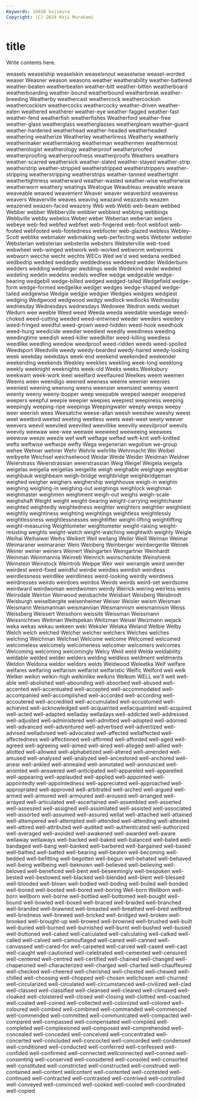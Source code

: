 ```yaml
---
Keywords: 16638 kojimura
Copyright: (C) 2024 Koji Murakami
---
```


# title

Write contents here.



 weasels weaselship weaselskin weaselsnout weaselwise weasel-worded
weaser Weasner weason weasons weather weatherability weather-battered weather-beaten weatherbeaten weather-bitt
weather-bitten weatherboard weatherboarding weather-bound weatherbound weatherbreak weather-breeding Weatherby weathercast weathercock
weathercockish weathercockism weathercocks weathercocky weather-driven weather-eaten weathered weatherer weather-eye weather-fagged
weather-fast weather-fend weatherfish weatherfishes Weatherford weather-free weather-glass weatherglass weatherglasses weathergleam
weather-guard weather-hardened weatherhead weather-headed weatherheaded weathering weatherize Weatherley weatherliness Weatherly
weatherly weathermaker weathermaking weatherman weathermen weathermost weatherologist weatherology weatherproof weatherproofed
weatherproofing weatherproofness weatherproofs Weathers weathers weather-scarred weathersick weather-slated weather-stayed weather-strip
weatherstrip weather-stripped weatherstripped weatherstrippers weather-stripping weatherstripping weatherstrips weather-tanned weathertight weathertightness
weatherward weather-wasted weather-wise weatherwise weatherworn weathery weatings Weatogue Weaubleau weavable
weave weaveable weaved weavement Weaver weaver weaverbird weaveress weavers Weaverville
weaves weaving weazand weazands weazen weazened weazen-faced weazeny Web web
Webb web-beam webbed Webber webber Webberville webbier webbiest webbing webbings
Webbville webby webelos Weber weber Weberian weberian webers webeye web-fed
webfed webfeet web-fingered web-foot webfoot web-footed webfooted web-footedness webfooter web-glazed
webless Webley-Scott weblike webmaker webmaking web-perfecting webs Webster webster Websterian
websterian websterite websters Websterville web-toed webwheel web-winged webwork web-worked webworm
webworms webworn wecche wecht wechts WECo Wed we'd wed wedana
wedbed wedbedrip wedded weddedly weddedness weddeed wedder Wedderburn wedders wedding
weddinger weddings wede Wedekind wedel wedeled wedeling wedeln wedelns wedels
wedfee wedge wedgeable wedge-bearing wedgebill wedge-billed wedged wedged-tailed Wedgefield wedge-form
wedge-formed wedgelike wedger wedges wedge-shaped wedge-tailed wedgewise Wedgie wedgie wedgier
Wedgies wedgies wedgiest wedging Wedgwood wedgwood wedgy wedlock wedlocks Wednesday
wednesday Wednesdays wednesdays Wedowee Wedron weds wedset Wedurn wee weeble
Weed weed Weeda weeda weedable weedage weed-choked weed-cutting weeded weed-entwined
weeder weeders weedery weed-fringed weedful weed-grown weed-hidden weed-hook weedhook weed-hung
weedicide weedier weediest weedily weediness weeding weedingtime weedish weed-killer weedkiller
weed-killing weedless weedlike weedling weedow weedproof weed-ridden weeds weed-spoiled Weedsport
Weedville weedy weedy-bearded weedy-haired weedy-looking week weekday weekdays week-end weekend
weekended weekender weekending weekends Weekley weeklies weekling week-long weeklong weekly
weeknight weeknights week-old Weeks weeks Weeksbury weekwam week-work weel weelfard
weelfaured Weelkes weem weemen Weems ween weendigo weened weeness weenie
weenier weenies weeniest weening weenong weens weensier weensiest weensy weent
weenty weeny weeny-bopper weep weepable weeped weeper weepered weepers weepful
weepie weepier weepies weepiest weepiness weeping weepingly weeping-ripe weepings Weepingwater
weeply weeps weepy weer weerish wees Weesatche weese-allan weesh weeshee
weeshy weest weet weetbird weeted weeting weetless weets weet-weet weety
weever weevers weevil weeviled weevilled weevillike weevilly weevilproof weevils weevily
weewaw wee-wee weewee weeweed weeweeing weewees weewow weeze weezle wef
weft weftage wefted weft-knit weft-knitted wefts weftwise weftwize wefty Wega
wegenerian wegotism we-group wehee Wehner wehner Wehr Wehrle wehrlite Wehrmacht
Wei Weibel weibyeite Weichsel weichselwood Weidar Weide Weider Weidman Weidner
Weierstrass Weierstrassian weierstrassian Weig Weigel Weigela weigela weigelas weigelia weigelias
weigelite weigh weighable weighage weighbar weighbauk weighbeam weigh-bridge weighbridge weighbridgeman
weighed weigher weighers weighership weighhouse weigh-in weighin weighing weighing-in weighing-out
weighings weighlock weighman weighmaster weighmen weighment weigh-out weighs weigh-scale weighshaft
Weight weight weight-bearing weight-carrying weightchaser weighted weightedly weightedness weighter weighters
weightier weightiest weightily weightiness weighting weightings weightless weightlessly weightlessness weightlessnesses
weightlifter weight-lifting weightlifting weight-measuring Weightometer weightometer weight-raising weight-resisting weights weight-watch
weight-watching weightwith weighty Weigle Weihai Weihaiwei Weihs Weikert Weil weilang
Weiler Weill Weiman Weimar Weimaraner weimaraner Wein Weinberg Weinberger weinbergerite
Weinek Weiner weiner weiners Weinert Weingarten Weingartner Weinhardt Weinman Weinmannia
Weinreb Weinrich weinschenkite Weinshienk Weinstein Weinstock Weintrob Weippe Weir weir
weirangle weird weirder weirdest weird-fixed weirdful weirdie weirdies weirdish weirdless
weirdlessness weirdlike weirdliness weird-looking weirdly weirdness weirdnesses weirdo weirdoes weirdos
Weirds weirds weird-set weirdsome weirdward weirdwoman weirdwomen weirdy Weirick weiring
weirless weirs Weirsdale Weirton Weirwood weisbachite Weisbart Weisberg Weisbrodt Weisburgh
weiselbergite weisenheimer Weiser Weisler weism Weisman Weismann Weismannian weismannian Weismannism
weismannism Weiss Weissberg Weissert Weisshorn weissite Weissman Weissmann Weissnichtwo Weitman
Weitspekan Weitzman Weixel Weizmann wejack weka wekas wekau wekeen weki
Weksler Welaka Weland Welbie Welby Welch welch welched Welcher welcher
welchers Welches welches welching Welchman Welchsel Welcome welcome Welcomed welcomed
welcomeless welcomely welcomeness welcomer welcomers welcomes Welcoming welcoming welcomingly Welcy
Weld weld Welda weldability weldable welded welder welders welding weldless
weldment weldments Weldon Weldona weldor weldors welds Weldwood Weleetka Welf
welfare welfares welfaring welfarism welfarist welfaristic Welfic Welford weli welk
Welker welkin welkin-high welkinlike welkins Welkom WELL we'll well well-able
well-abolished well-abounding well-absorbed well-abused well-accented well-accentuated well-accepted well-accommodated well-accompanied well-accomplished
well-accorded well-according well-accoutered well-accredited well-accumulated well-accustomed well-achieved well-acknowledged well-acquainted wellacquainted
well-acquired well-acted well-adapted welladay welladays well-addicted well-addressed well-adjusted well-administered well-admitted
well-adopted well-adorned well-advanced well-adventured well-advertised well-advertized well-advised welladvised well-advocated well-affected
wellaffected well-affectedness well-affectioned well-affirmed well-afforded well-aged well-agreed well-agreeing well-aimed well-aired
well-alleged well-allied well-allotted well-allowed well-alphabetized well-altered well-amended well-amused well-analysed well-analyzed
well-ancestored well-anchored well-anear well-ankled well-annealed well-annotated well-announced well-anointed well-answered well-anticipated
well-appareled well-apparelled well-appearing well-applauded well-applied well-appointed well-appointedly well-appointedness well-appreciated well-approached
well-appropriated well-approved well-arbitrated well-arched well-argued well-armed well-armored well-armoured well-aroused well-arranged
well-arrayed well-articulated well-ascertained well-assembled well-asserted well-assessed well-assigned well-assimilated well-assisted well-associated
well-assorted well-assumed well-assured wellat well-attached well-attained well-attempered well-attempted well-attended well-attending
well-attested well-attired well-attributed well-audited well-authenticated well-authorized well-averaged well-avoided well-awakened well-awarded
well-aware wellaway wellaways well-backed well-baked well-balanced well-baled well-bandaged well-bang well-banked
well-barbered well-bargained well-based well-bathed well-batted well-bearing well-beaten well-becoming well-bedded well-befitting
well-begotten well-begun well-behated well-behaved well-being wellbeing well-beknown well-believed well-believing well-beloved
well-beneficed well-bent well-beseemingly well-bespoken well-bested well-bestowed well-blacked well-blended well-blent well-blessed
well-blooded well-blown well-bodied well-boding well-boiled well-bonded well-boned well-booted well-bored well-boring
Well-born Wellborn well-born wellborn well-borne well-bottled well-bottomed well-bought well-bound well-bowled
well-boxed well-braced well-braided well-branched well-branded well-brawned well-breasted well-breathed well-bred wellbred
well-bredness well-brewed well-bricked well-bridged well-broken well-brooked well-brought-up well-browed well-browned well-brushed
well-built well-buried well-burned well-burnished well-burnt well-bushed well-busied well-buttoned well-caked well-calculated
well-calculating well-calked well-called well-calved well-camouflaged well-caned well-canned well-canvassed well-cared-for well-carpeted
well-carved well-cased well-cast well-caught well-cautioned well-celebrated well-cemented well-censured well-centered well-centred
well-certified well-chained well-changed well-chaperoned well-characterized well-charged well-charted well-chauffeured well-checked well-cheered
well-cherished well-chested well-chewed well-chilled well-choosing well-chopped well-chosen wellchosen well-churned well-circularized
well-circulated well-circumstanced well-civilized well-clad well-classed well-classified well-cleansed well-cleared well-climaxed well-cloaked
well-cloistered well-closed well-closing well-clothed well-coached well-coated well-coined well-collected well-colonized well-colored
well-coloured well-combed well-combined well-commanded well-commenced well-commended well-committed well-communicated well-compacted well-compared
well-compassed well-compensated well-compiled well-completed well-complexioned well-composed well-comprehended well-concealed well-conceded well-conceived
well-concentrated well-concerted well-concluded well-concocted well-concorded well-condensed well-conditioned well-conducted well-conferred well-confessed
well-confided well-confirmed well-connected wellconnected well-conned well-consenting well-conserved well-considered well-consoled well-consorted
well-constituted well-constricted well-constructed well-construed well-contained well-content wellcontent well-contented well-contested well-continued
well-contracted well-contrasted well-contrived well-controlled well-conveyed well-convinced well-cooked well-cooled well-coordinated well-copied
